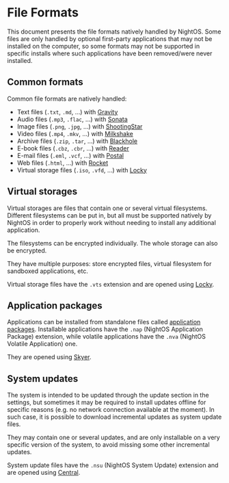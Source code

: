 # File Formats

This document presents the file formats natively handled by NightOS. Some files are only handled by optional first-party applications that may not be installed on the computer, so some formats may not be supported in specific installs where such applications have been removed/were never installed.

## Common formats

Common file formats are natively handled:

* Text files (`.txt`, `.md`, ...) with [Gravity](../applications/gravity.md)
* Audio files (`.mp3`, `.flac`, ...) with [Sonata](../applications/sonata.md)
* Image files (`.png`, `.jpg`, ...) with [ShootingStar](../applications/shootingstar.md)
* Video files (`.mp4`, `.mkv`, ...) with [Milkshake](../applications/milkshake.md)
* Archive files (`.zip`, `.tar`, ...) with [Blackhole](../applications/blackhole.md)
* E-book files (`.cbz`, `.cbr`, ...) with [Reader](../applications/reader.md)
* E-mail files (`.eml`, `.vcf`, ...) with [Postal](../applications/postal.md)
* Web files (`.html`, ...) with [Rocket](../applications/rocket.md)
* Virtual storage files (`.iso`, `.vfd`, ...) with [Locky](../applications/locky.md)

## Virtual storages

Virtual storages are files that contain one or several virtual filesystems. Different filesystems can be put in, but all must be supported natively by NightOS in order to properly work without needing to install any additional application.

The filesystems can be encrypted individually. The whole storage can also be encrypted.

They have multiple purposes: store encrypted files, virtual filesystem for sandboxed applications, etc.

Virtual storage files have the `.vts` extension and are opened using [Locky](../applications/locky.md).

## Application packages

Applications can be installed from standalone files called [application packages](../specs/applications/package.md).
Installable applications have the `.nap` (NightOS Application Package) extension, while volatile applications have the `.nva` (NightOS Volatile Application) one.

They are opened using [Skyer](../applications/skyer.md).

## System updates

The system is intended to be updated through the update section in the settings, but sometimes it may be required to install updates offline for specific reasons (e.g. no network connection available at the moment). In such case, it is possible to download incremental updates as system update files.

They may contain one or several updates, and are only installable on a very specific version of the system, to avoid missing some other incremental updates.

System update files have the `.nsu` (NightOS System Update) extension and are opened using [Central](../applications/central.md).
